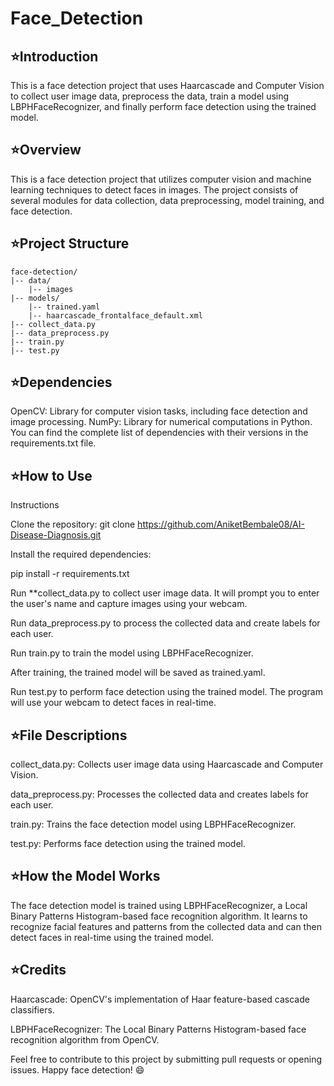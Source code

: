 # Face_Detection

## ⭐️Introduction
This is a face detection project that uses Haarcascade and Computer Vision to collect user image data, preprocess the data, train a model using LBPHFaceRecognizer, and finally perform face detection using the trained model.

## ⭐️Overview
This is a face detection project that utilizes computer vision and machine learning techniques to detect faces in images. The project consists of several modules for data collection, data preprocessing, model training, and face detection.

## ⭐️Project Structure

    face-detection/
    |-- data/
        |-- images
    |-- models/
        |-- trained.yaml
        |-- haarcascade_frontalface_default.xml
    |-- collect_data.py
    |-- data_preprocess.py
    |-- train.py
    |-- test.py


    

## ⭐️Dependencies

OpenCV: Library for computer vision tasks, including face detection and image processing.
NumPy: Library for numerical computations in Python.
You can find the complete list of dependencies with their versions in the requirements.txt file.

## ⭐️How to Use
Instructions

Clone the repository: git clone https://github.com/AniketBembale08/AI-Disease-Diagnosis.git

Install the required dependencies: 

pip install -r requirements.txt

Run **collect_data.py to collect user image data. It will prompt you to enter the user's name and capture images using your webcam.

Run data_preprocess.py to process the collected data and create labels for each user.

Run train.py to train the model using LBPHFaceRecognizer.

After training, the trained model will be saved as trained.yaml.

Run test.py to perform face detection using the trained model. The program will use your webcam to detect faces in real-time.

## ⭐️File Descriptions
collect_data.py: Collects user image data using Haarcascade and Computer Vision.

data_preprocess.py: Processes the collected data and creates labels for each user.

train.py: Trains the face detection model using LBPHFaceRecognizer.

test.py: Performs face detection using the trained model.

## ⭐️How the Model Works
The face detection model is trained using LBPHFaceRecognizer, a Local Binary Patterns Histogram-based face recognition algorithm. It learns to recognize facial features and patterns from the collected data and can then detect faces in real-time using the trained model.

## ⭐️Credits
Haarcascade: OpenCV's implementation of Haar feature-based cascade classifiers.

LBPHFaceRecognizer: The Local Binary Patterns Histogram-based face recognition algorithm from OpenCV.


Feel free to contribute to this project by submitting pull requests or opening issues. Happy face detection! 😄
















